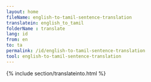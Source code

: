 ```yaml
---
layout: home
fileName: english-to-tamil-sentence-translation
translatein: english_to_tamil
folderName : translate
lang: id
from: en
to: ta
permalink: /id/english-to-tamil-sentence-translation
tool: english-to-tamil-sentence-translation
---
```

{% include section/translateinto.html %}